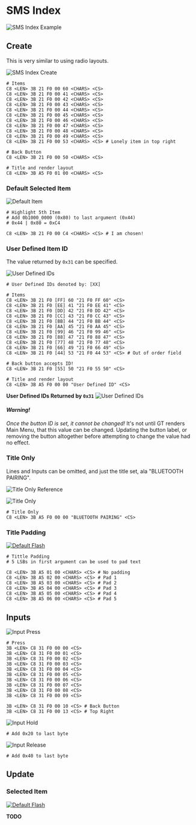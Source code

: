 
# SMS Index

![SMS Index Example](index/reference_sms_index.jpeg)

## Create

This is very similar to using radio layouts.

![SMS Index Create](index/IMG_2733.JPG)


    # Items
    C8 <LEN> 3B 21 F0 00 60 <CHARS> <CS>
    C8 <LEN> 3B 21 F0 00 41 <CHARS> <CS>
    C8 <LEN> 3B 21 F0 00 42 <CHARS> <CS>
    C8 <LEN> 3B 21 F0 00 43 <CHARS> <CS>
    C8 <LEN> 3B 21 F0 00 44 <CHARS> <CS>
    C8 <LEN> 3B 21 F0 00 45 <CHARS> <CS>
    C8 <LEN> 3B 21 F0 00 46 <CHARS> <CS>
    C8 <LEN> 3B 21 F0 00 47 <CHARS> <CS>
    C8 <LEN> 3B 21 F0 00 48 <CHARS> <CS>
    C8 <LEN> 3B 21 F0 00 49 <CHARS> <CS>
    C8 <LEN> 3B 21 F0 00 53 <CHARS> <CS> # Lonely item in top right

    # Back Button
    C8 <LEN> 3B 21 F0 00 50 <CHARS> <CS>

    # Title and render layout
    C8 <LEN> 3B A5 F0 01 00 <CHARS> <CS>


### Default Selected Item

![Default Item](index/IMG_2763.JPG)

    # Highlight 5th Item
    # Add 0b1000_0000 (0x80) to last argument (0x44)
    # 0x44 | 0x80 = 0xC4

    C8 <LEN> 3B 21 F0 00 C4 <CHARS> <CS> # I am chosen!

### User Defined Item ID

The value returned by `0x31` can be specified.

![User Defined IDs](index/IMG_2782.JPG)

    # User Defined IDs denoted by: [XX]

    # Items
    C8 <LEN> 3B 21 F0 [FF] 60 "21 F0 FF 60" <CS>
    C8 <LEN> 3B 21 F0 [EE] 41 "21 F0 EE 41" <CS>
    C8 <LEN> 3B 21 F0 [DD] 42 "21 F0 DD 42" <CS>
    C8 <LEN> 3B 21 F0 [CC] 43 "21 F0 CC 43" <CS>
    C8 <LEN> 3B 21 F0 [BB] 44 "21 F0 BB 44" <CS>
    C8 <LEN> 3B 21 F0 [AA] 45 "21 F0 AA 45" <CS>
    C8 <LEN> 3B 21 F0 [99] 46 "21 F0 99 46" <CS>
    C8 <LEN> 3B 21 F0 [88] 47 "21 F0 88 47" <CS>
    C8 <LEN> 3B 21 F0 [77] 48 "21 F0 77 48" <CS>
    C8 <LEN> 3B 21 F0 [66] 49 "21 F0 66 49" <CS>
    C8 <LEN> 3B 21 F0 [44] 53 "21 F0 44 53" <CS> # Out of order field

    # Back button accepts ID!
    C8 <LEN> 3B 21 F0 [55] 50 "21 F0 55 50" <CS>

    # Title and render layout
    C8 <LEN> 3B A5 F0 00 00 "User Defined ID" <CS>

**User Defined IDs Returned by `0x31`**
![User Defined IDs](index/IMG_2783.JPG)


#### _Warning!_
_Once the button ID is set, it cannot be changed!_ It's not until GT renders Main Menu, that this value can be changed. Updating the button label, or removing the button altogether before attempting to change the value had no effect.

### Title Only

Lines and Inputs can be omitted, and just the title set, ala "BLUETOOTH PAIRING".

![Title Only Reference](index/reference_pairing.jpg)


![Title Only](message/IMG_2784.JPG)

    # Title Only
    C8 <LEN> 3B A5 F0 00 00 "BLUETOOTH PAIRING" <CS>

### Title Padding

[![Default Flash](http://img.youtube.com/vi/pcbNSaBiFt4/0.jpg)](https://www.youtube.com/watch?v=pcbNSaBiFt4)

    # Tittle Padding
    # 5 LSBs in first argument can be used to pad text

    C8 <LEN> 3B A5 01 00 <CHARS> <CS> # No padding
    C8 <LEN> 3B A5 02 00 <CHARS> <CS> # Pad 1
    C8 <LEN> 3B A5 03 00 <CHARS> <CS> # Pad 2
    C8 <LEN> 3B A5 04 00 <CHARS> <CS> # Pad 3
    C8 <LEN> 3B A5 05 00 <CHARS> <CS> # Pad 4
    C8 <LEN> 3B A5 06 00 <CHARS> <CS> # Pad 5

## Inputs

![Input Press](index/IMG_2778.JPG)

    # Press
    3B <LEN> C8 31 F0 00 00 <CS>
    3B <LEN> C8 31 F0 00 01 <CS>
    3B <LEN> C8 31 F0 00 02 <CS>
    3B <LEN> C8 31 F0 00 03 <CS>
    3B <LEN> C8 31 F0 00 04 <CS>
    3B <LEN> C8 31 F0 00 05 <CS>
    3B <LEN> C8 31 F0 00 06 <CS>
    3B <LEN> C8 31 F0 00 07 <CS>
    3B <LEN> C8 31 F0 00 08 <CS>
    3B <LEN> C8 31 F0 00 09 <CS>

    3B <LEN> C8 31 F0 00 10 <CS> # Back Button
    3B <LEN> C8 31 F0 00 13 <CS> # Top Right

![Input Hold](index/IMG_2779.JPG)

    # Add 0x20 to last byte

![Input Release](index/IMG_2780.JPG)

    # Add 0x40 to last byte

## Update

### Selected Item

[![Default Flash](http://img.youtube.com/vi/T4AsDjLhfvk/0.jpg)](https://www.youtube.com/watch?v=T4AsDjLhfvk)

**TODO**
